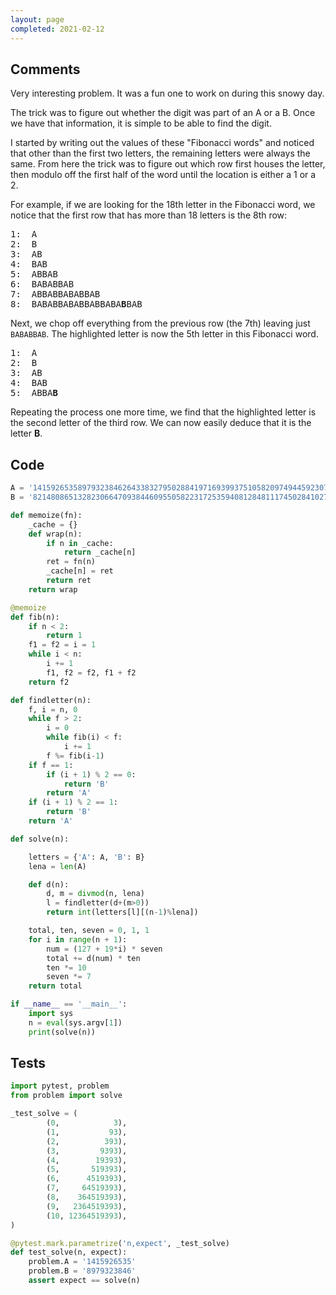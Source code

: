```yaml
---
layout: page
completed: 2021-02-12
---
```


## Comments

Very interesting problem.  It was a fun one to work on during this snowy day.

The trick was to figure out whether the digit was part of an A or a B.  Once we
have that information, it is simple to be able to find the digit.

I started by writing out the values of these "Fibonacci words" and noticed that
other than the first two letters, the remaining letters were always the same.
From here the trick was to figure out which row first houses the letter, then
modulo off the first half of the word until the location is either a 1 or a 2.

For example, if we are looking for the 18th letter in the Fibonacci word, we
notice that the first row that has more than 18 letters is the 8th row:

<pre class="highlight">
1:  A
2:  B
3:  AB
4:  BAB
5:  ABBAB
6:  BABABBAB
7:  ABBABBABABBAB
8:  BABABBABABBABBABA<strong><span class="s">B</span></strong>BAB
</pre>

Next, we chop off everything from the previous row (the 7th) leaving just
`BABABBAB`.  The highlighted letter is now the 5th letter in this Fibonacci
word.

<pre class="highlight">
1:  A
2:  B
3:  AB
4:  BAB
5:  ABBA<strong><span class="s">B</span></strong>
</pre>

Repeating the process one more time, we find that the highlighted letter is the
second letter of the third row.  We can now easily deduce that it is the letter
**B**.

## Code

```python
A = '1415926535897932384626433832795028841971693993751058209749445923078164062862089986280348253421170679'
B = '8214808651328230664709384460955058223172535940812848111745028410270193852110555964462294895493038196'

def memoize(fn):
    _cache = {}
    def wrap(n):
        if n in _cache:
            return _cache[n]
        ret = fn(n)
        _cache[n] = ret
        return ret
    return wrap

@memoize
def fib(n):
    if n < 2:
        return 1
    f1 = f2 = i = 1
    while i < n:
        i += 1
        f1, f2 = f2, f1 + f2
    return f2

def findletter(n):
    f, i = n, 0
    while f > 2:
        i = 0
        while fib(i) < f:
            i += 1
        f %= fib(i-1)
    if f == 1:
        if (i + 1) % 2 == 0:
            return 'B'
        return 'A'
    if (i + 1) % 2 == 1:
        return 'B'
    return 'A'

def solve(n):

    letters = {'A': A, 'B': B}
    lena = len(A)

    def d(n):
        d, m = divmod(n, lena)
        l = findletter(d+(m>0))
        return int(letters[l][(n-1)%lena])

    total, ten, seven = 0, 1, 1
    for i in range(n + 1):
        num = (127 + 19*i) * seven
        total += d(num) * ten
        ten *= 10
        seven *= 7
    return total

if __name__ == '__main__':
    import sys
    n = eval(sys.argv[1])
    print(solve(n))
```

## Tests

```python
import pytest, problem
from problem import solve

_test_solve = (
        (0,            3),
        (1,           93),
        (2,          393),
        (3,         9393),
        (4,        19393),
        (5,       519393),
        (6,      4519393),
        (7,     64519393),
        (8,    364519393),
        (9,   2364519393),
        (10, 12364519393),
)

@pytest.mark.parametrize('n,expect', _test_solve)
def test_solve(n, expect):
    problem.A = '1415926535'
    problem.B = '8979323846'
    assert expect == solve(n)
```
